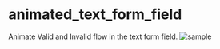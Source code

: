 # animated_text_form_field
Animate Valid and Invalid flow in the text form field.
![sample](https://github.com/manojeeva/flutter_chellange_animated_text_form_field/blob/master/animation.gif)
